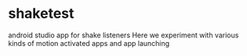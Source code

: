 # shaketest
android studio app for shake listeners
Here we experiment with various kinds of motion activated apps and app launching
